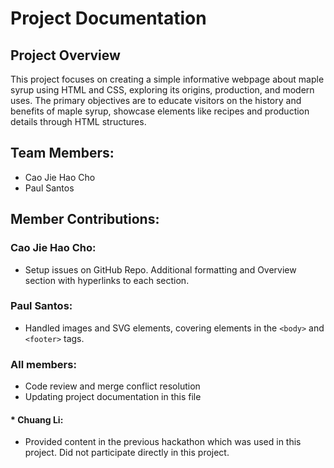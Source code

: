 # Project Documentation

## Project Overview

This project focuses on creating a simple informative webpage about maple syrup using HTML and CSS, exploring its origins, production, and modern uses. The primary objectives are to educate visitors on the history and benefits of maple syrup, showcase elements like recipes and production details through HTML structures.

## Team Members:

-   Cao Jie Hao Cho
-   Paul Santos

## Member Contributions:

### Cao Jie Hao Cho:

-   Setup issues on GitHub Repo. Additional formatting and Overview section with hyperlinks to each section.

### Paul Santos:

-   Handled images and SVG elements, covering elements in the `<body>` and `<footer>` tags. 

### All members:

-   Code review and merge conflict resolution
-   Updating project documentation in this file

#### * Chuang Li:

-   Provided content in the previous hackathon which was used in this project. Did not participate directly in this project.
